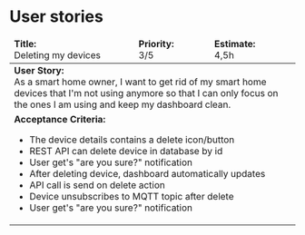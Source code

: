 # User stories

<table>
  <thead>
    <tr>
      <td><b>Title:</b> <br>Deleting my devices</td>
      <td><b>Priority:</b> <br> 3/5</td>
      <td><b>Estimate:</b> <br> 4,5h</td>
    </tr>
  </thead>
  <tbody>
    <tr>
      <td colspan="3">
        <b>User Story:</b><br> 
        As a smart home owner,
        I want to get rid of my smart home devices that I'm not using anymore
        so that I can only focus on the ones I am using and keep my dashboard clean.</td>
    </tr>
    <tr>
      <td colspan="3">
        <b>Acceptance Criteria:</b><br>
          <ul>
            <li>The device details contains a delete icon/button</li>
            <li>REST API can delete device in database by id</li>
            <li>User get's "are you sure?" notification</li>
            <li>After deleting device, dashboard automatically updates</li>
            <li>API call is send on delete action</li>
            <li>Device unsubscribes to MQTT topic after delete</li>
            <li>User get's "are you sure?" notification</li>
          </ul>
        </td>
    </tr>
  </tbody>
</table>

